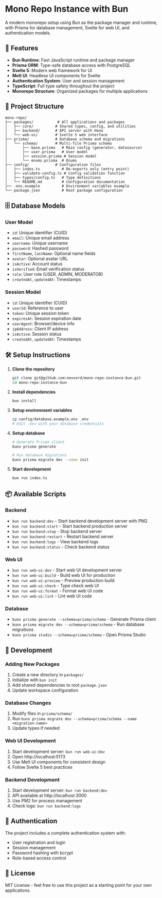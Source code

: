 # Mono Repo Instance with Bun

A modern monorepo setup using Bun as the package manager and runtime, with Prisma for database management, Svelte for web UI, and authentication models.

## 🚀 Features

- **Bun Runtime**: Fast JavaScript runtime and package manager
- **Prisma ORM**: Type-safe database access with PostgreSQL
- **Svelte 5**: Modern web framework for UI
- **Melt UI**: Headless UI components for Svelte
- **Authentication System**: User and session management
- **TypeScript**: Full type safety throughout the project
- **Monorepo Structure**: Organized packages for multiple applications

## 📁 Project Structure

```
mono-repo/
├── packages/           # All applications and packages
│   ├── core/          # Shared types, config, and utilities
│   ├── backend/       # API server with Hono
│   └── web-ui/        # Svelte 5 web interface
├── prisma/            # Database schema and migrations
│   └── schema/        # Multi-file Prisma schema
│       ├── base.prisma   # Main config (generator, datasource)
│       ├── user.prisma   # User model
│       ├── session.prisma # Session model
│       └── enums.prisma  # Enums
├── config/            # Configuration files
│   ├── index.ts          # Re-exports only (entry point)
│   ├── validate-config.ts # Config validation function
│   ├── types/config.ts   # Type definitions
│   └── README.md         # Configuration documentation
├── .env.example          # Environment variables example
└── package.json          # Root package configuration
```

## 🗄️ Database Models

### User Model

- `id`: Unique identifier (CUID)
- `email`: Unique email address
- `username`: Unique username
- `password`: Hashed password
- `firstName`, `lastName`: Optional name fields
- `avatar`: Optional avatar URL
- `isActive`: Account status
- `isVerified`: Email verification status
- `role`: User role (USER, ADMIN, MODERATOR)
- `createdAt`, `updatedAt`: Timestamps

### Session Model

- `id`: Unique identifier (CUID)
- `userId`: Reference to user
- `token`: Unique session token
- `expiresAt`: Session expiration date
- `userAgent`: Browser/device info
- `ipAddress`: Client IP address
- `isActive`: Session status
- `createdAt`, `updatedAt`: Timestamps

## 🛠️ Setup Instructions

1. **Clone the repository**

   ```bash
   git clone git@github.com:nevvord/mono-repo-instance-bun.git
   cd mono-repo-instance-bun
   ```

2. **Install dependencies**

   ```bash
   bun install
   ```

3. **Setup environment variables**

   ```bash
   cp config/database.example.env .env
   # Edit .env with your database credentials
   ```

4. **Setup database**

   ```bash
   # Generate Prisma client
   bunx prisma generate

   # Run database migrations
   bunx prisma migrate dev --name init
   ```

5. **Start development**
   ```bash
   bun run index.ts
   ```

## 📦 Available Scripts

### Backend

- `bun run backend:dev` - Start backend development server with PM2
- `bun run backend:start` - Start backend production server
- `bun run backend:stop` - Stop backend server
- `bun run backend:restart` - Restart backend server
- `bun run backend:logs` - View backend logs
- `bun run backend:status` - Check backend status

### Web UI

- `bun run web-ui:dev` - Start web UI development server
- `bun run web-ui:build` - Build web UI for production
- `bun run web-ui:preview` - Preview production build
- `bun run web-ui:check` - Type check web UI
- `bun run web-ui:format` - Format web UI code
- `bun run web-ui:lint` - Lint web UI code

### Database

- `bunx prisma generate --schema=prisma/schema` - Generate Prisma client
- `bunx prisma migrate dev --schema=prisma/schema` - Run database migrations
- `bunx prisma studio --schema=prisma/schema` - Open Prisma Studio

## 🔧 Development

### Adding New Packages

1. Create a new directory in `packages/`
2. Initialize with `bun init`
3. Add shared dependencies to root `package.json`
4. Update workspace configuration

### Database Changes

1. Modify files in `prisma/schema/`
2. Run `bunx prisma migrate dev --schema=prisma/schema --name <migration-name>`
3. Update types if needed

### Web UI Development

1. Start development server: `bun run web-ui:dev`
2. Open http://localhost:5173
3. Use Melt UI components for consistent design
4. Follow Svelte 5 best practices

### Backend Development

1. Start development server: `bun run backend:dev`
2. API available at http://localhost:3000
3. Use PM2 for process management
4. Check logs: `bun run backend:logs`

## 🔐 Authentication

The project includes a complete authentication system with:

- User registration and login
- Session management
- Password hashing with bcrypt
- Role-based access control

## 📝 License

MIT License - feel free to use this project as a starting point for your own applications.
